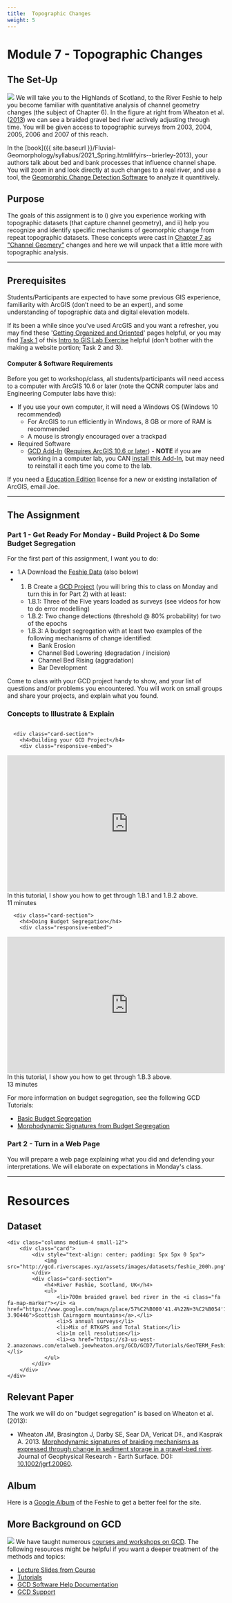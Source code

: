 ```yaml
---
title: 	Topographic Changes
weight: 5
---
```

# Module 7 - Topographic Changes

## The Set-Up
<img class="float-right" src="https://agupubs.onlinelibrary.wiley.com/cms/asset/0820afd5-68ce-4b79-9cd8-1955fb4cc4fa/jgrf20060-fig-0002-m.png"> We will take you to the Highlands of Scotland, to the River Feshie to help you become  familiar with quantitative analysis of channel geometry changes (the subject of Chapter 6). In the figure at right from Wheaton et al. ([2013](http://doi.org/10.1002/jgrf.20060)) we can see a braided gravel bed river actively adjusting through time. You will be given access to topographic surveys from 2003, 2004, 2005, 2006 and 2007 of this reach. 

In the [book]({{ site.baseurl }}/Fluvial-Geomorphology/syllabus/2021_Spring.html#fyirs--brierley-2013), your authors talk about bed and bank processes that influence channel shape. You will zoom in and look directly at such changes to a real river, and use a tool, the [Geomorphic Change Detection Software](http://gcd.riverscapes.xyz) to analyze it quantitively. 

## Purpose
The goals of this assignment is to i) give you experience working with topographic datasets (that capture channel geometry), and ii) help you recognize and identify specific mechanisms of geomorphic change from repeat topographic datasets. These concepts were cast in  [Chapter 7 as "Channel Geomery"](https://ebookcentral-proquest-com.dist.lib.usu.edu/lib/usu/reader.action?docID=1032536&ppg=132) changes and here we will unpack that a little more with topographic analysis. 

----------------
## Prerequisites
Students/Participants are expected to have some previous GIS experience, familiarity with ArcGIS (don’t need to be an expert), and some understanding of topographic data and digital elevation models.

If its been a while since you've used ArcGIS and you want a refresher, you may find these '[Getting Organized and Oriented](http://gis.joewheaton.org/assignments/labs/lab01/getting-organized-and-oriented)' pages helpful, or you may find [Task 1](http://gis.joewheaton.org/assignments/labs/lab01/task-1---build-map) of this [Intro to GIS Lab Exercise](http://gis.joewheaton.org/assignments/labs/lab01)  helpful (don't bother with the making a website portion; Task 2 and 3). 

#### Computer & Software  Requirements

Before you get to workshop/class, all students/participants will need access to a computer with ArcGIS 10.6 or later (note the QCNR computer labs and Engineering Computer labs have this):

- If you use your own  computer, it will need a Windows OS (Windows 10 recommended) 
  - For ArcGIS to run efficiently in Windows, 8 GB or more of RAM is recommended 
  - A mouse is strongly encouraged over a trackpad
- Required Software 
  - [GCD Add-In](http://gcd.riverscapes.xyz/Download/) ([Requires ArcGIS 10.6 or later](http://gcd.riverscapes.xyz/Download/about.html)) - **NOTE** if you are working in a computer lab, you CAN [install this Add-In](http://gcd.riverscapes.xyz/Download/install.html), but may need to reinstall it each time you come to the lab.

If you need a [Education Edition](http://esri.com/educationedition/) license for a new or existing installation of ArcGIS, email Joe.

-----------
## The Assignment

### Part 1 - Get Ready For Monday - Build Project & Do Some Budget Segregation

For the first part of this assignment, I want you to do:
- 1.A Download the [Feshie Data](http://gcd.riverscapes.xyz/example-data-sets.html) (also below)
- 1. B Create a [GCD Project](http://gcd.riverscapes.xyz/Concepts/projects.html) (you will bring this to class on Monday and turn this in for Part 2) with at least:
  -  1.B.1: Three of the Five years loaded as surveys (see videos for how to do error modelling)
  - 1.B.2: Two change detections (threshold @ 80% probability) for two of the epochs 
  - 1.B.3: A budget segregation with at least two examples of the following mechanisms of change identified:
    - Bank Erosion 
    - Channel Bed Lowering (degradation / incision)
    - Channel Bed Rising (aggradation)
    - Bar Development 

Come to class with your GCD project handy to show, and your list of questions and/or problems you encountered. You will work on small groups and share your projects, and explain what you found. 

### Concepts to Illustrate & Explain

<div class="row small-up-2 medium-up-2">


  <div class="column">
    <div class="card">


      <div class="card-section">
        <h4>Building your GCD Project</h4>
        <div class="responsive-embed"> 

<iframe width="560" height="315" src="https://www.youtube.com/embed/QXEC1CGKA_8" frameborder="0" allow="accelerometer; autoplay; clipboard-write; encrypted-media; gyroscope; picture-in-picture" allowfullscreen></iframe>
<br>


</div>
In this tutorial, I show you how to get through 1.B.1 and 1.B.2 above.<br> <i class="fa fa-clock-o" aria-hidden="true"></i> 11 minutes <i class="fa fa-youtube-play" aria-hidden="true"></i>
      </div>
    </div>
  </div>
<div class="column">
    <div class="card">


      <div class="card-section">
        <h4>Doing Budget Segregation</h4>
        <div class="responsive-embed"> 

<iframe width="560" height="315" src="https://www.youtube.com/embed/zEka703CiH8" frameborder="0" allow="accelerometer; autoplay; clipboard-write; encrypted-media; gyroscope; picture-in-picture" allowfullscreen></iframe>
<br>


</div>
In this tutorial, I show you how to get through 1.B.3 above.<br> <i class="fa fa-clock-o" aria-hidden="true"></i> 13 minutes <i class="fa fa-youtube-play" aria-hidden="true"></i>
      </div>
    </div>
  </div>

</div>

For more information on budget segregation, see the following GCD Tutorials:
- [Basic Budget Segregation](http://gcd.riverscapes.xyz/Tutorials/GeomorphicInterpretation/simple-budget-segregation.html)
- [Morphodynamic Signatures from Budget Segregation](http://gcd.riverscapes.xyz/Tutorials/GeomorphicInterpretation/morphodynamic-signatures-from-budget-segeregation.html)


### Part 2 - Turn in a Web Page
You will prepare a web page explaining what you did and defending your interpretations. We will elaborate on expectations in Monday's class.


-------
# Resources

## Dataset

<div class="row">

    <div class="columns medium-4 small-12">
        <div class="card">
            <div style="text-align: center; padding: 5px 5px 0 5px">
                <img src="http://gcd.riverscapes.xyz/assets/images/datasets/feshie_200h.png">
            </div>
            <div class="card-section">
                <h4>River Feshie, Scotland, UK</h4>
                <ul>
                    <li>700m braided gravel bed river in the <i class="fa fa-map-marker"></i> <a href="https://www.google.com/maps/place/57%C2%B000'41.4%22N+3%C2%B054'16.1%22W/@57.0099348,-3.9000104,6821m/data=!3m1!1e3!4m5!3m4!1s0x0:0x0!8m2!3d57.01149!4d-3.90446">Scottish Cairngorm mountains</a>.</li>
                    <li>5 annual surveys</li>
                    <li>Mix of RTKGPS and Total Station</li>
                    <li>1m cell resolution</li>
                    <li><a href="https://s3-us-west-2.amazonaws.com/etalweb.joewheaton.org/GCD/GCD7/Tutorials/GeoTERM_Feshie.zip">Download</a></li>
                </ul>
            </div>
        </div>
    </div>
 </div>

## Relevant Paper
The work we will do on "budget segregation" is based on Wheaton et al. (2013):
- Wheaton JM, Brasington J, Darby SE, Sear DA, Vericat D‡., and Kasprak A. 2013. [Morphodynamic signatures of braiding mechanisms as expressed through change in sediment storage in a gravel-bed river](http://doi.org/10.1002/jgrf.20060). Journal of Geophysical Research - Earth Surface. DOI: [10.1002/jgrf.20060](http://doi.org/10.1002/jgrf.20060).

## Album
Here is a [Google Album](https://photos.app.goo.gl/QWfkPqTH5PvBVdk38) of the Feshie to get a better feel for the site. 

## More Background on GCD

<a href="http://gcd.riverscapes.xyz"><img class="float-right" src="http://gcd.riverscapes.xyz/assets/images/GCD_SplashLogo_200.png"></a> We have taught numerous [courses and workshops on GCD](http://gcd.riverscapes.xyz/Workshops/). The following resources might be helpful if you want a deeper treatment of the methods and topics:
- [Lecture Slides from Course](http://gcd.riverscapes.xyz/Workshops/2019/wats5150/topics.html)
- [Tutorials](http://gcd.riverscapes.xyz/Tutorials/)
- [GCD Software Help Documentation](http://gcd.riverscapes.xyz/Help/)
- [GCD Support](http://gcd.riverscapes.xyz/support.html)
